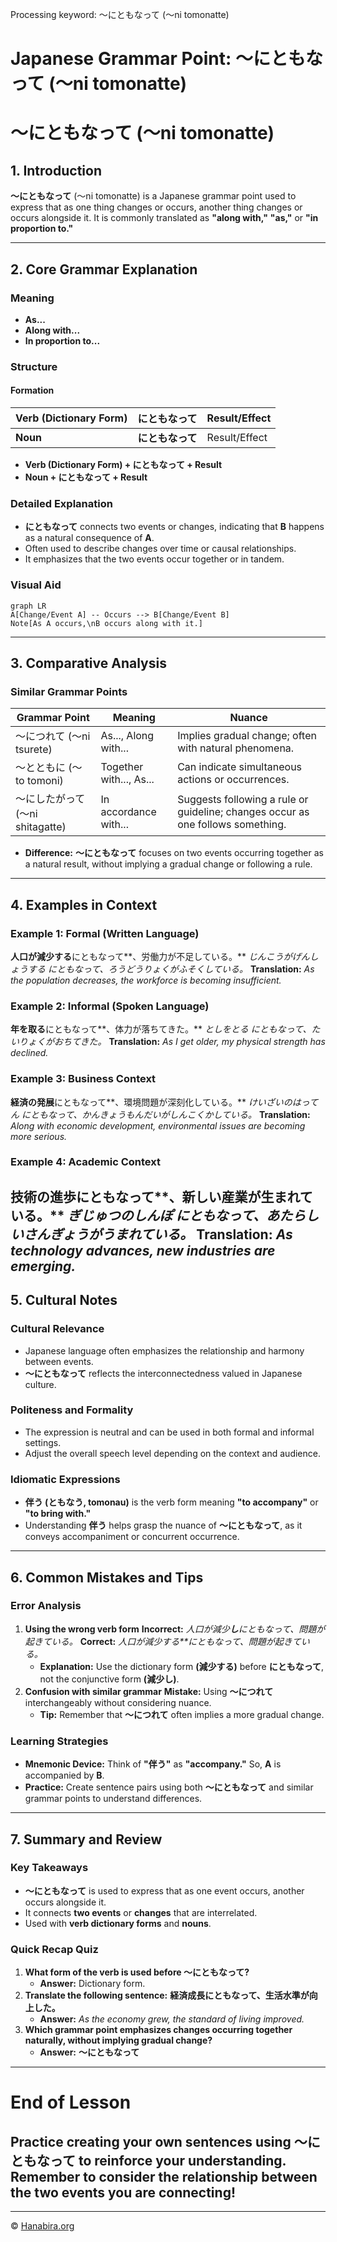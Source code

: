 Processing keyword: ～にともなって (〜ni tomonatte)
# Japanese Grammar Point: ～にともなって (〜ni tomonatte)
# ～にともなって (〜ni tomonatte)
## 1. Introduction
**～にともなって** (〜ni tomonatte) is a Japanese grammar point used to express that as one thing changes or occurs, another thing changes or occurs alongside it. It is commonly translated as **"along with,"** **"as,"** or **"in proportion to."**

---
## 2. Core Grammar Explanation
### Meaning
- **As...**
- **Along with...**
- **In proportion to...**
### Structure
#### Formation
| **Verb (Dictionary Form)** | **にともなって** | Result/Effect |
|----------------------------|----------------|---------------|
| **Noun**                   | **にともなって** | Result/Effect |
- **Verb (Dictionary Form) + にともなって + Result**
- **Noun + にともなって + Result**
### Detailed Explanation
- **にともなって** connects two events or changes, indicating that **B** happens as a natural consequence of **A**.
- Often used to describe changes over time or causal relationships.
- It emphasizes that the two events occur together or in tandem.
### Visual Aid
```mermaid
graph LR
A[Change/Event A] -- Occurs --> B[Change/Event B]
Note[As A occurs,\nB occurs along with it.]
```
---
## 3. Comparative Analysis
### Similar Grammar Points
| Grammar Point             | Meaning               | Nuance                                           |
|---------------------------|-----------------------|--------------------------------------------------|
| ～につれて (〜ni tsurete)       | As..., Along with...    | Implies gradual change; often with natural phenomena. |
| ～とともに (〜to tomoni)       | Together with..., As... | Can indicate simultaneous actions or occurrences.    |
| ～にしたがって (〜ni shitagatte) | In accordance with...   | Suggests following a rule or guideline; changes occur as one follows something. |
- **Difference:** **～にともなって** focuses on two events occurring together as a natural result, without implying a gradual change or following a rule.
---
## 4. Examples in Context
### Example 1: Formal (Written Language)
**人口が減少する**にともなって**、労働力が不足している。**
*じんこうがげんしょうする にともなって、ろうどうりょくがふそくしている。*
**Translation:** *As the population decreases, the workforce is becoming insufficient.*
### Example 2: Informal (Spoken Language)
**年を取る**にともなって**、体力が落ちてきた。**
*としをとる にともなって、たいりょくがおちてきた。*
**Translation:** *As I get older, my physical strength has declined.*
### Example 3: Business Context
**経済の発展**にともなって**、環境問題が深刻化している。**
*けいざいのはってん にともなって、かんきょうもんだいがしんこくかしている。*
**Translation:** *Along with economic development, environmental issues are becoming more serious.*
### Example 4: Academic Context
**技術の進歩**にともなって**、新しい産業が生まれている。**
*ぎじゅつのしんぽ にともなって、あたらしいさんぎょうがうまれている。*
**Translation:** *As technology advances, new industries are emerging.*
---
## 5. Cultural Notes
### Cultural Relevance
- Japanese language often emphasizes the relationship and harmony between events.
- **～にともなって** reflects the interconnectedness valued in Japanese culture.
### Politeness and Formality
- The expression is neutral and can be used in both formal and informal settings.
- Adjust the overall speech level depending on the context and audience.
### Idiomatic Expressions
- **伴う (ともなう, tomonau)** is the verb form meaning **"to accompany"** or **"to bring with."**
- Understanding **伴う** helps grasp the nuance of **～にともなって**, as it conveys accompaniment or concurrent occurrence.
---
## 6. Common Mistakes and Tips
### Error Analysis
1. **Using the wrong verb form**
   **Incorrect:** *人口が減少**し**にともなって、問題が起きている。*
   **Correct:** *人口が減少する**にともなって、問題が起きている。*
   - **Explanation:** Use the dictionary form **(減少する)** before **にともなって**, not the conjunctive form **(減少し)**.
2. **Confusion with similar grammar**
   **Mistake:** Using **～につれて** interchangeably without considering nuance.
   - **Tip:** Remember that **～につれて** often implies a more gradual change.
### Learning Strategies
- **Mnemonic Device:** Think of **"伴う"** as **"accompany."** So, **A** is accompanied by **B**.
- **Practice:** Create sentence pairs using both **～にともなって** and similar grammar points to understand differences.
---
## 7. Summary and Review
### Key Takeaways
- **～にともなって** is used to express that as one event occurs, another occurs alongside it.
- It connects **two events** or **changes** that are interrelated.
- Used with **verb dictionary forms** and **nouns**.
### Quick Recap Quiz
1. **What form of the verb is used before ～にともなって?**
   - **Answer:** Dictionary form.
2. **Translate the following sentence:**
   **経済成長にともなって、生活水準が向上した。**
   - **Answer:** *As the economy grew, the standard of living improved.*
3. **Which grammar point emphasizes changes occurring together naturally, without implying gradual change?**
   - **Answer:** **～にともなって**
---
# End of Lesson
Practice creating your own sentences using **～にともなって** to reinforce your understanding. Remember to consider the relationship between the two events you are connecting!
---


---

© [Hanabira.org](https://hanabira.org)
